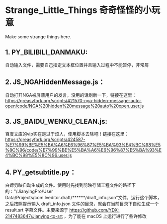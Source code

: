 # Strange_Little_Things 奇奇怪怪的小玩意
Make some strange things here.
## 1. PY_BILIBILI_DANMAKU:   
自动输入文件，需要自己指定文本框位置并且输入过程中不能暂停，非常屑
## 2. JS_NGAHiddenMessage.js：   
自动打开NGA被屏蔽用户的发言，没用的话刷新一下，链接在这里：https://greasyfork.org/scripts/421570-nga-hidden-message-auto-open/code/NGA%20hidden%20message%20auto%20open.user.js
## 3. JS_BAIDU_WENKU_CLEAN.js:    
百度文库的vip实在是过于烦人，使用脚本去除吧！链接在这里：https://greasyfork.org/scripts/424587-%E7%99%BE%E5%BA%A6%E6%96%87%E5%BA%93%E4%BC%98%E5%8C%96/code/%E7%99%BE%E5%BA%A6%E6%96%87%E5%BA%93%E4%BC%98%E5%8C%96.user.js
## 4. PY_getsubtitle.py：    
白嫖剪映自动生成的文件。使用时先找到剪映存储工程文件的路径下的："/JianyingPro/User Data/Projects/com.lveditor.draft/******/draft_info.json"文件，运行这个脚本，之后按照提示输入 draft_info.json 文件的目录，就会在当前目录下自动生成一个 result.srt 字幕文件。主要来源于 https://github.com/YDX-2147483647/Jianying-to-srt ，为了能在 macOS 上运行进行了些许修改

